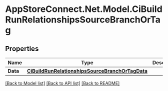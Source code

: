 # AppStoreConnect.Net.Model.CiBuildRunRelationshipsSourceBranchOrTag

## Properties

Name | Type | Description | Notes
------------ | ------------- | ------------- | -------------
**Data** | [**CiBuildRunRelationshipsSourceBranchOrTagData**](CiBuildRunRelationshipsSourceBranchOrTagData.md) |  | [optional] 

[[Back to Model list]](../README.md#documentation-for-models) [[Back to API list]](../README.md#documentation-for-api-endpoints) [[Back to README]](../README.md)

